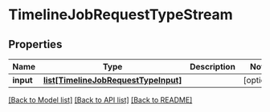 # TimelineJobRequestTypeStream

## Properties
Name | Type | Description | Notes
------------ | ------------- | ------------- | -------------
**input** | [**list[TimelineJobRequestTypeInput]**](TimelineJobRequestTypeInput.md) |  | [optional] 

[[Back to Model list]](../README.md#documentation-for-models) [[Back to API list]](../README.md#documentation-for-api-endpoints) [[Back to README]](../README.md)


